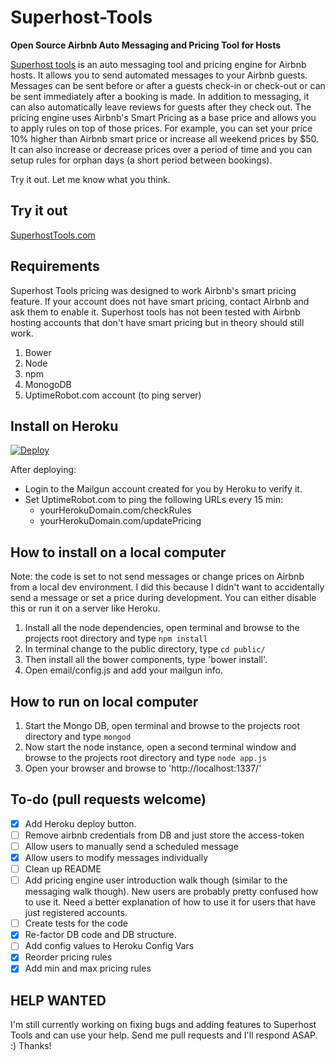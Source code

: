 # Superhost-Tools
**Open Source Airbnb Auto Messaging and Pricing Tool for Hosts**

[Superhost tools](https://SuperhostTools.com) is an auto messaging tool and pricing engine for Airbnb hosts.  It allows you to send automated messages to your Airbnb guests.  Messages can be sent before or after a guests check-in or check-out or can be sent immediately after a booking is made.  In addition to messaging, it can also automatically leave reviews for guests after they check out.  The pricing engine uses Airbnb's Smart Pricing as a base price and allows you to apply rules on top of those prices.  For example, you can set your price 10% higher than Airbnb smart price or increase all weekend prices by $50.  It can also increase or decrease prices over a period of time and you can setup rules for orphan days (a short period between bookings).

Try it out.  Let me know what you think.

## Try it out

[SuperhostTools.com](https://SuperhostTools.com)

## Requirements
Superhost Tools pricing was designed to work Airbnb's smart pricing feature.  If your account does not have smart pricing, contact Airbnb and ask them to enable it.  Superhost tools has not been tested with Airbnb hosting accounts that don't have smart pricing but in theory should still work.

1. Bower
2. Node
3. npm
4. MonogoDB
5. UptimeRobot.com account (to ping server)

## Install on Heroku
[![Deploy](https://www.herokucdn.com/deploy/button.svg)](https://heroku.com/deploy)

After deploying:
- Login to the Mailgun account created for you by Heroku to verify it.
- Set UptimeRobot.com to ping the following URLs every 15 min:
  - yourHerokuDomain.com/checkRules
  - yourHerokuDomain.com/updatePricing

## How to install on a local computer
Note: the code is set to not send messages or change prices on Airbnb from a local dev environment.  I did this because I didn't want to accidentally send a message or set a price during development.  You can either disable this or run it on a server like Heroku.

1. Install all the node dependencies, open terminal and browse to the projects root directory and type `npm install`
2. In terminal change to the public directory, type `cd public/`
3. Then install all the bower components, type 'bower install'.
4. Open email/config.js and add your mailgun info.

## How to run on local computer
1. Start the Mongo DB, open terminal and browse to the projects root directory and type `mongod`
2. Now start the node instance, open a second terminal window and browse to the projects root directory and type `node app.js`
3. Open your browser and browse to 'http://localhost:1337/'

## To-do (pull requests welcome)
- [x] Add Heroku deploy button.
- [ ] Remove airbnb credentials from DB and just store the access-token
- [ ] Allow users to manually send a scheduled message
- [x] Allow users to modify messages individually
- [ ] Clean up README
- [ ] Add pricing engine user introduction walk though (similar to the messaging walk though).  New users are probably pretty confused how to use it.  Need a better explanation of how to use it for users that have just registered accounts.
- [ ] Create tests for the code
- [x] Re-factor DB code and DB structure.
- [ ] Add config values to Heroku Config Vars
- [x] Reorder pricing rules
- [x] Add min and max pricing rules

## HELP WANTED
I'm still currently working on fixing bugs and adding features to Superhost Tools and can use your help.  Send me pull requests and I'll respond ASAP.  :)  Thanks!
